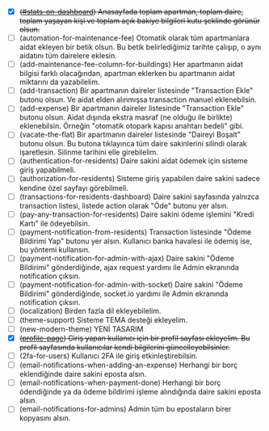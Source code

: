 - [x] ~~([#stats-on-dashboard](https://github.com/fatihemre/apteasy/tree/stats-on-dashboard)) Anasayfada toplam apartman, toplam daire, toplam yaşayan kişi ve toplam açık bakiye bilgileri kutu şeklinde görünür olsun.~~
- [ ] (automation-for-maintenance-fee) Otomatik olarak tüm apartmanlara aidat ekleyen bir betik olsun. Bu betik belirlediğimiz tarihte çalışıp, o aynı aidatını tüm dairelere eklesin.
- [ ] (add-maintenance-fee-column-for-buildings) Her apartmanın aidat bilgisi farklı olacağından, apartman eklerken bu apartmanın aidat miktarını da yazabilelim.
- [ ] (add-transaction) Bir apartmanın daireler listesinde "Transaction Ekle" butonu olsun. Ve aidat elden alınmışsa transaction manuel eklenebilsin.
- [ ] (add-expense) Bir apartmanın daireler listesinde "Transaction Ekle" butonu olsun. Aidat dışında ekstra masraf (ne olduğu ile birlikte) eklenebilsin. Örneğin "otomatik otopark kapısı anahtarı bedeli" gibi.
- [ ] (vacate-the-flat) Bir apartmanın daireler listesinde "Daireyi Boşalt" butonu olsun. Bu butona tıklayınca tüm daire sakinlerini silindi olarak işaretlesin. Silinme tarihini elle girebilelim.
- [ ] (authentication-for-residents) Daire sakini aidat ödemek için sisteme giriş yapabilmeli.
- [ ] (authorization-for-residents) Sisteme giriş yapabilen daire sakini sadece kendine özel sayfayı görebilmeli.
- [ ] (transactions-for-residents-dashboard) Daire sakini sayfasında yalnızca transaction listesi, listede action olarak "Öde" butonu yer alsın.
- [ ] (pay-any-transaction-for-residents) Daire sakini ödeme işlemini "Kredi Kartı" ile ödeyebilsin.
- [ ] (payment-notification-from-residents) Transaction listesinde "Ödeme Bildirimi Yap" butonu yer alsın. Kullanıcı banka havalesi ile ödemiş ise, bu yöntemi kullansın.
- [ ] (payment-notification-for-admin-with-ajax) Daire sakini "Ödeme Bildirimi" gönderdiğinde, ajax request yardımı ile Admin ekranında notification çıksın.
- [ ] (payment-notification-for-admin-with-socket) Daire sakini "Ödeme Bildirimi" gönderdiğinde, socket.io yardımı ile Admin ekranında notification çıksın.
- [ ] (localization) Birden fazla dil ekleyebilelim.
- [ ] (theme-support) Sisteme TEMA desteği ekleyelim.
- [ ] (new-modern-theme) YENİ TASARIM
- [x] ~~([profile-page](https://github.com/fatihemre/apteasy/tree/profile-page)) Giriş yapan kullanıcı için bir profil sayfası ekleyelim. Bu profil sayfasında kullanıcılar kendi bilgilerini güncelleyebilsinler.~~
- [ ] (2fa-for-users) Kullanıcı 2FA ile giriş etkinleştirebilsin.
- [ ] (email-notifications-when-adding-an-expense) Herhangi bir borç eklendiğinde daire sakini eposta alsın.
- [ ] (email-notifications-when-payment-done) Herhangi bir borç ödendiğinde ya da ödeme bildirimi işleme alındığında daire sakini eposta alsın.
- [ ] (email-notifications-for-admins) Admin tüm bu epostaların birer kopyasını alsın.
